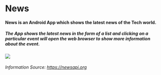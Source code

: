 # News 
#### News is an Android App which shows the latest news of the Tech world.
##### The App shows the latest news in the form of a list and clicking on a particular event will open the web browser to show more information about the event.

![](https://raw.githubusercontent.com/rob729/images/master/news_scr.jpg?token=Ad5e5Y06OUNYn3A4QCEIV-_YRM8sdRp2ks5bguCQwA%3D%3D)

###### Information Source: https://newsapi.org
